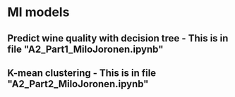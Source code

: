 # Ml models
## Predict wine quality with decision tree - This is in file "A2_Part1_MiloJoronen.ipynb"
## K-mean clustering - This is in file "A2_Part2_MiloJoronen.ipynb"
